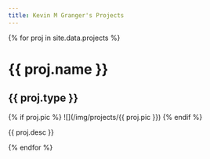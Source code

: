 ```yaml
---
title: Kevin M Granger's Projects
---
```


{% for proj in site.data.projects %}


# {{ proj.name }}

## {{ proj.type }}

{% if proj.pic %}
![](/img/projects/{{ proj.pic }})
{% endif %}

{{ proj.desc }}


{% endfor %}
